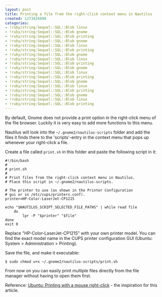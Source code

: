 ```yaml
---
layout: post
title: Printing a file from the right-click context menu in Nautilus
created: 1273426898
categories:
- !ruby/string:Sequel::SQL::Blob linux
- !ruby/string:Sequel::SQL::Blob gnome
- !ruby/string:Sequel::SQL::Blob printing
- !ruby/string:Sequel::SQL::Blob gnome
- !ruby/string:Sequel::SQL::Blob linux
- !ruby/string:Sequel::SQL::Blob printing
- !ruby/string:Sequel::SQL::Blob gnome
- !ruby/string:Sequel::SQL::Blob linux
- !ruby/string:Sequel::SQL::Blob printing
- !ruby/string:Sequel::SQL::Blob gnome
- !ruby/string:Sequel::SQL::Blob linux
- !ruby/string:Sequel::SQL::Blob printing
- !ruby/string:Sequel::SQL::Blob gnome
- !ruby/string:Sequel::SQL::Blob linux
- !ruby/string:Sequel::SQL::Blob printing
- !ruby/string:Sequel::SQL::Blob gnome
- !ruby/string:Sequel::SQL::Blob linux
- !ruby/string:Sequel::SQL::Blob printing
---
```

By default, Gnome does not provide a print option in the right-click menu of the file browser. Luckily it is very easy to add more functions to this menu.

Nautilus will look into the `~/.gnome2/nautilus-scripts` folder and add the files it finds there to the 'scripts'-entry in the context menu that pops up whenever your right-click a file.

Create a file called `print.sh` in this folder and paste the following script in it:

```shell
#!/bin/bash
#
# print.sh
#
# Print files from the right-click context menu in Nautilus.
# Place this script in ~/.gnome2/nautilus-scripts.

# The printer to use (as shown in the Printer Configuration
# gui or in /etc/cups/printers.conf).
printer=HP-Color-LaserJet-CP1215

echo "$NAUTILUS_SCRIPT_SELECTED_FILE_PATHS" | while read file
	do
		lpr -P "$printer" "$file"
done
exit 0
```

Replace "HP-Color-LaserJet-CP1215" with your own printer model. You can find the exact model name in the CUPS printer configuration GUI (Ubuntu: System > Administration > Printing).

Save the file, and make it executable:

```shell
$ sudo chmod u+x ~/.gnome2/nautilus-scripts/print.sh
```

From now on you can easily print multiple files directly from the file manager without having to open them first.


Reference:
<a href="http://aloshbennett.wordpress.com/2008/08/12/ubuntu-printing-with-a-mouse-right-click/">Ubuntu: Printing with a mouse right-click</a> - the inspiration for this article.

